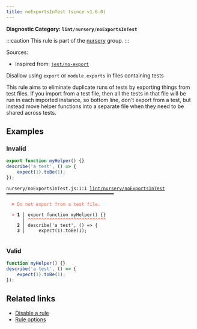 ```yaml
---
title: noExportsInTest (since v1.6.0)
---
```


**Diagnostic Category: `lint/nursery/noExportsInTest`**

:::caution
This rule is part of the [nursery](/linter/rules/#nursery) group.
:::

Sources: 
- Inspired from: <a href="https://github.com/jest-community/eslint-plugin-jest/blob/main/docs/rules/no-export.md" target="_blank"><code>jest/no-export</code></a>

Disallow using `export` or `module.exports` in files containing tests

This rule aims to eliminate duplicate runs of tests by exporting things from test files.
If you import from a test file, then all the tests in that file will be run in each imported instance,
so bottom line, don't export from a test, but instead move helper functions into a separate file when they need to be shared across tests.

## Examples

### Invalid

```jsx
export function myHelper() {}
describe('a test', () => {
    expect(1).toBe(1);
});
```

<pre class="language-text"><code class="language-text">nursery/noExportsInTest.js:1:1 <a href="https://biomejs.dev/linter/rules/no-exports-in-test">lint/nursery/noExportsInTest</a> ━━━━━━━━━━━━━━━━━━━━━━━━━━━━━━━━━━━━━━━━

<strong><span style="color: Tomato;">  </span></strong><strong><span style="color: Tomato;">✖</span></strong> <span style="color: Tomato;">Do not export from a test file.</span>
  
<strong><span style="color: Tomato;">  </span></strong><strong><span style="color: Tomato;">&gt;</span></strong> <strong>1 │ </strong>export function myHelper() {}
   <strong>   │ </strong><strong><span style="color: Tomato;">^</span></strong><strong><span style="color: Tomato;">^</span></strong><strong><span style="color: Tomato;">^</span></strong><strong><span style="color: Tomato;">^</span></strong><strong><span style="color: Tomato;">^</span></strong><strong><span style="color: Tomato;">^</span></strong><strong><span style="color: Tomato;">^</span></strong><strong><span style="color: Tomato;">^</span></strong><strong><span style="color: Tomato;">^</span></strong><strong><span style="color: Tomato;">^</span></strong><strong><span style="color: Tomato;">^</span></strong><strong><span style="color: Tomato;">^</span></strong><strong><span style="color: Tomato;">^</span></strong><strong><span style="color: Tomato;">^</span></strong><strong><span style="color: Tomato;">^</span></strong><strong><span style="color: Tomato;">^</span></strong><strong><span style="color: Tomato;">^</span></strong><strong><span style="color: Tomato;">^</span></strong><strong><span style="color: Tomato;">^</span></strong><strong><span style="color: Tomato;">^</span></strong><strong><span style="color: Tomato;">^</span></strong><strong><span style="color: Tomato;">^</span></strong><strong><span style="color: Tomato;">^</span></strong><strong><span style="color: Tomato;">^</span></strong><strong><span style="color: Tomato;">^</span></strong><strong><span style="color: Tomato;">^</span></strong><strong><span style="color: Tomato;">^</span></strong><strong><span style="color: Tomato;">^</span></strong><strong><span style="color: Tomato;">^</span></strong>
    <strong>2 │ </strong>describe('a test', () =&gt; {
    <strong>3 │ </strong>    expect(1).toBe(1);
  
</code></pre>

### Valid

```jsx
function myHelper() {}
describe('a test', () => {
    expect(1).toBe(1);
});
```

## Related links

- [Disable a rule](/linter/#disable-a-lint-rule)
- [Rule options](/linter/#rule-options)
